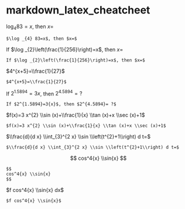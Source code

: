 # markdown_latex_cheatcheet



$\log _{4} 83=x$, then $x=$ 
```
$\log _{4} 83=x$, then $x=$ 
```


If $\log _{2}\left(\frac{1}{256}\right)=x$, then $x=$
```
If $\log _{2}\left(\frac{1}{256}\right)=x$, then $x=$
```

$4^{x+5}=\\frac{1}{27}$
```
$4^{x+5}=\\frac{1}{27}$
```

If $2^{1.5894}=3{x}$, then $2^{4.5894}= ?$
```
If $2^{1.5894}=3{x}$, then $2^{4.5894}= ?$
```

$f(x)=3 x^{2} \\sin (x)+\\frac{1}{x} \\tan (x)+x \\sec (x)+1$
```
$f(x)=3 x^{2} \\sin (x)+\\frac{1}{x} \\tan (x)+x \\sec (x)+1$
```


$\\frac{d}{d x} \\int_{3}^{2 x} \\sin \\left(t^{2}+1\\right) d t=$
```
$\\frac{d}{d x} \\int_{3}^{2 x} \\sin \\left(t^{2}+1\\right) d t=$
```

$$
cos^4{x} \\sin{x}
$$
```
$$
cos^4{x} \\sin{x}
$$ 
```

$f cos^4{x} \\sin{x} dx$
```
$f cos^4{x} \\sin{x}$
```

